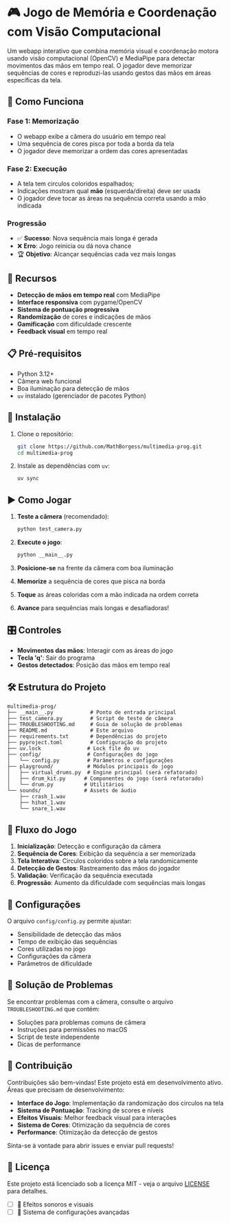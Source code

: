 # 🎮 Jogo de Memória e Coordenação com Visão Computacional

Um webapp interativo que combina memória visual e coordenação motora usando visão computacional (OpenCV) e MediaPipe para detectar movimentos das mãos em tempo real. O jogador deve memorizar sequências de cores e reproduzi-las usando gestos das mãos em áreas específicas da tela.

## 🎯 Como Funciona

### Fase 1: Memorização

- O webapp exibe a câmera do usuário em tempo real
- Uma sequência de cores pisca por toda a borda da tela
- O jogador deve memorizar a ordem das cores apresentadas

### Fase 2: Execução

- A tela tem circulos coloridos espalhados;
- Indicações mostram qual **mão** (esquerda/direita) deve ser usada
- O jogador deve tocar as áreas na sequência correta usando a mão indicada

### Progressão

- ✅ **Sucesso**: Nova sequência mais longa é gerada
- ❌ **Erro**: Jogo reinicia ou dá nova chance
- 🏆 **Objetivo**: Alcançar sequências cada vez mais longas

## 🚀 Recursos

- **Detecção de mãos em tempo real** com MediaPipe
- **Interface responsiva** com pygame/OpenCV
- **Sistema de pontuação progressiva**
- **Randomização** de cores e indicações de mãos
- **Gamificação** com dificuldade crescente
- **Feedback visual** em tempo real

## 📋 Pré-requisitos

- Python 3.12+
- Câmera web funcional
- Boa iluminação para detecção de mãos
- `uv` instalado (gerenciador de pacotes Python)

## 🚀 Instalação

1. Clone o repositório:

   ```bash
   git clone https://github.com/MathBorgess/multimedia-prog.git
   cd multimedia-prog
   ```

2. Instale as dependências com `uv`:
   ```bash
   uv sync
   ```

## ▶️ Como Jogar

1. **Teste a câmera** (recomendado):

   ```bash
   python test_camera.py
   ```

2. **Execute o jogo**:

   ```bash
   python __main__.py
   ```

3. **Posicione-se** na frente da câmera com boa iluminação
4. **Memorize** a sequência de cores que pisca na borda
5. **Toque** as áreas coloridas com a mão indicada na ordem correta
6. **Avance** para sequências mais longas e desafiadoras!

## 🎛️ Controles

- **Movimentos das mãos**: Interagir com as áreas do jogo
- **Tecla 'q'**: Sair do programa
- **Gestos detectados**: Posição das mãos em tempo real

## 🛠️ Estrutura do Projeto

```
multimedia-prog/
├── __main__.py            # Ponto de entrada principal
├── test_camera.py         # Script de teste de câmera
├── TROUBLESHOOTING.md     # Guia de solução de problemas
├── README.md              # Este arquivo
├── requirements.txt       # Dependências do projeto
├── pyproject.toml         # Configuração do projeto
├── uv.lock               # Lock file do uv
├── config/               # Configurações do jogo
│   └── config.py         # Parâmetros e configurações
├── playground/           # Módulos principais do jogo
│   ├── virtual_drums.py  # Engine principal (será refatorado)
│   ├── drum_kit.py      # Componentes do jogo (será refatorado)
│   └── drum.py          # Utilitários
└── sounds/              # Assets de áudio
    ├── crash_1.wav
    ├── hihat_1.wav
    └── snare_1.wav
```

## 🎨 Fluxo do Jogo

1. **Inicialização**: Detecção e configuração da câmera
2. **Sequência de Cores**: Exibição da sequência a ser memorizada
3. **Tela Interativa**: Circulos coloridos sobre a tela randomicamente
4. **Detecção de Gestos**: Rastreamento das mãos do jogador
5. **Validação**: Verificação da sequência executada
6. **Progressão**: Aumento da dificuldade com sequências mais longas

## 🔧 Configurações

O arquivo `config/config.py` permite ajustar:

- Sensibilidade de detecção das mãos
- Tempo de exibição das sequências
- Cores utilizadas no jogo
- Configurações da câmera
- Parâmetros de dificuldade

## 🚨 Solução de Problemas

Se encontrar problemas com a câmera, consulte o arquivo `TROUBLESHOOTING.md` que contém:

- Soluções para problemas comuns de câmera
- Instruções para permissões no macOS
- Script de teste independente
- Dicas de performance

## 🤝 Contribuição

Contribuições são bem-vindas! Este projeto está em desenvolvimento ativo. Áreas que precisam de desenvolvimento:

- **Interface do Jogo**: Implementação da randomização dos circulos na tela
- **Sistema de Pontuação**: Tracking de scores e níveis
- **Efeitos Visuais**: Melhor feedback visual para interações
- **Sistema de Cores**: Otimização da sequência de cores
- **Performance**: Otimização da detecção de gestos

Sinta-se à vontade para abrir issues e enviar pull requests!

## 📄 Licença

Este projeto está licenciado sob a licença MIT - veja o arquivo [LICENSE](LICENSE) para detalhes.


- [ ] 🚧 Efeitos sonoros e visuais
- [ ] 🚧 Sistema de configurações avançadas

